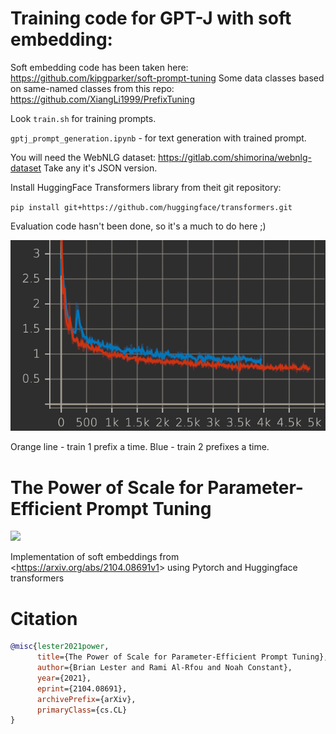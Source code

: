 # Training code for GPT-J with soft embedding:

Soft embedding code has been taken here:
<https://github.com/kipgparker/soft-prompt-tuning>
Some data classes based on same-named classes from this repo:
<https://github.com/XiangLi1999/PrefixTuning>

Look `train.sh` for training prompts.

`gptj_prompt_generation.ipynb` - for text generation with trained prompt.

You will need the WebNLG dataset:
<https://gitlab.com/shimorina/webnlg-dataset>
Take any it's JSON version.

Install HuggingFace Transformers library from theit git repository:

`pip install git+https://github.com/huggingface/transformers.git`


Evaluation code hasn't been done, so it's a much to do here ;)

<img src="./train_loss.png" width="660">

Orange line - train 1 prefix a time.
Blue - train 2 prefixes a time.


# The Power of Scale for Parameter-Efficient Prompt Tuning

<img src="./soft_embedding.png" width="300">

Implementation of soft embeddings from <<https://arxiv.org/abs/2104.08691v1>> using Pytorch and Huggingface transformers

# Citation

```bibtex
@misc{lester2021power,
      title={The Power of Scale for Parameter-Efficient Prompt Tuning}, 
      author={Brian Lester and Rami Al-Rfou and Noah Constant},
      year={2021},
      eprint={2104.08691},
      archivePrefix={arXiv},
      primaryClass={cs.CL}
}
```